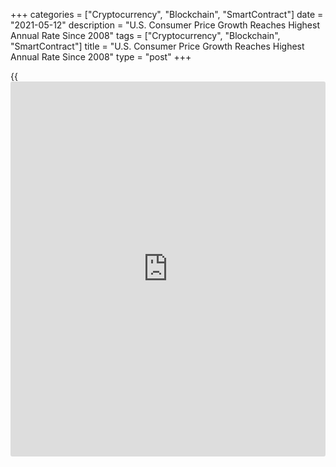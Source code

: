+++
categories = ["Cryptocurrency", "Blockchain", "SmartContract"]
date = "2021-05-12"
description = "U.S. Consumer Price Growth Reaches Highest Annual Rate Since 2008"
tags = ["Cryptocurrency", "Blockchain", "SmartContract"]
title = "U.S. Consumer Price Growth Reaches Highest Annual Rate Since 2008"
type = "post"
+++

{{<iframe id="large-banner" src="https://www.bounty.group/#slide=15.0" width="100%" height="600" scrolling="no" style="border: 0px solid rgb(216, 221, 230); border-radius: 3px;">}}

Partly reflecting a spike in prices for used cars and trucks, the Labor
Department released a report on Wednesday showing U.S. consumer prices
increased by much more than expected in the month of April.

The Labor Department said its consumer price index climbed by 0.8
percent in April after rising by 0.6 percent in March. Economists had
expected consumer prices to inch up by 0.2 percent.

With the much bigger than expected monthly increase, consumer prices in
April were up by 4.2 percent compared to the same month a year ago,
reflecting the biggest jump since September of 2008.

The stronger than expected consumer price growth in April was partly due
to the spike in prices for used cars and trucks, which soared by a
record 10.0 percent and accounted for more than a third of the increase
by the consumer price index.

Prices for food also rose by 0.4 percent during the month, while energy
prices edged down by 0.1 percent after skyrocketing in recent months.

Excluding food and energy prices, core consumer prices advanced by 0.9
percent in April following a 0.3 percent uptick in March. Core prices
were expected to rise by another 0.3 percent.

The much bigger than expected jump in core consumer prices reflected the
largest increase since April of 1982.

Along with the spike in prices for used cars and trucks, higher prices
for shelter, airline fares, recreation, motor vehicle insurance, and
household furnishings and operations also contributed to the increase in
core prices.

Core consumer prices surged up by 3.0 percent year-over-year, marking
the biggest annual increase since January of 1996.

Michael Pearce, Senior U.S. Economist at Capital Economics, described
the numbers as "scary" but said muted gains in the cyclical components
of the consumer price index lend weight to the Federal Reserve's
argument that the surge in inflation in April will be "largely
transitory."

"With employment still more than 8 million short of its pre-pandemic
level, we expect the Fed to maintain its dovish line, even if, as we
expect, inflation gains broaden out over the coming months," Pearce
said.

On Thursday, the Labor Department is scheduled to release a separate
report on producer price inflation in the month of April.

Economists expected producer prices to rise by 0.3 percent in April
after jumping by 1.0 percent in March. Core producer prices are expected
to increase by 0.4 percent in April after climbing by 0.7 percent in
March.

For comments and feedback [contact](https://www.playgroundfx.com/contact/): editorial@rtt[news](https://www.letsplayfx.com/blog/forex-news-website/).com

[Economic News][1]

 **What parts of the world are seeing the best (and worst) economic
performances lately? Click[here][2] to check out our [Econ Scorecard][2]
and find out! See up-to-the-moment [ranking](https://www.playgroundfx.com/blog/crypto-exchange-ranking/)s for the best and worst
performers in [GDP][3], [unemployment rate][4], [inflation][5] and much
more.**

   1. www.rtt[news](https://www.letsplayfx.com/blog/forex-news-website/).com/Content/EconomicNews.aspx
   2. www.rtt[news](https://www.letsplayfx.com/blog/forex-news-website/).com/economic-scorecard/world-rank/PPI/highest-performance.aspx
   3. www.rtt[news](https://www.letsplayfx.com/blog/forex-news-website/).com/economic-scorecard/world-rank/GDP/highest-performance.aspx
   4. www.rtt[news](https://www.letsplayfx.com/blog/forex-news-website/).com/economic-scorecard/world-rank/unemployment-rate/lowest-performance.aspx
   5. www.rtt[news](https://www.letsplayfx.com/blog/forex-news-website/).com/economic-scorecard/world-rank/CPI/highest-performance.aspx